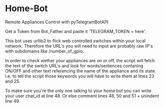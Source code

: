# Home-Bot
Remote Appliances Control with pyTelegramBotAPI

Get a Token from Bot_Father and paste it 'TELEGRAM_TOKEN = here'.

This bot uses urllib2 to flick web controlled switches within your local network. Therefore the URL's you will need to input are probably raw IP's with subdomains like /number_of_gpio.

In order to check wether your appliances are on or off, the script will fetch the text of the switch URL's and look for words/sentences contaning ON/OFF and other text referencing the name of the appliance and its state. I.e. to tell the script those keywords you will have to write them at lines 23 and 25.

To make sure you're the only one talking to your home bot you can write your user chat_id at line 48. Or else comment lines 48, 50 and 51 + unindent line 49.
